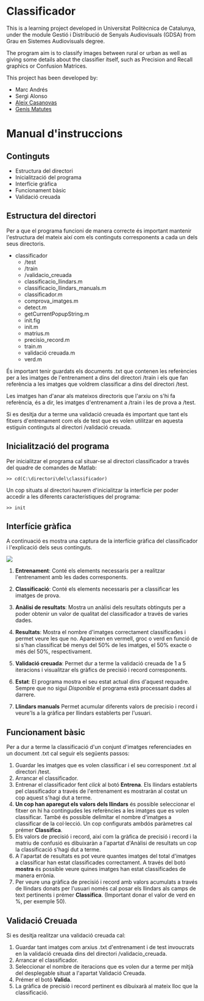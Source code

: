 Classificador
=============

This is a learning project developed in Universitat Politècnica de Catalunya, 
under the module Gestió i Distribució de Senyals Audiovisuals (GDSA) from Grau en Sistemes Audiovisuals degree.

The program aim is to classify images between rural or urban as well as giving some details about
the classifier itself, such as Precision and Recall graphics or Confusion Matrices.

This project has been developed by:
- Marc Andrés
- Sergi Alonso
- [Aleix Casanovas](http://github.com/aleics)
- [Genís Matutes](http://github.com/dor3nz)

Manual d'instruccions
=====================

Continguts
----------
- Estructura del directori
- Inicialització del programa
- Interfície gràfica
- Funcionament bàsic
- Validació creuada

Estructura del directori
------------------------
Per a que el programa funcioni de manera correcte és important mantenir
l'estructura del mateix així com els continguts corresponents a cada un dels
seus directoris.

- classificador
    - /test
    - /train
    - /validacio_creuada
    - classificacio_llindars.m
    - classificacio_llindars_manuals.m
    - classificador.m
    - comprova_imatges.m
    - detect.m
    - getCurrentPopupString.m
    - init.fig
    - init.m
    - matrius.m
    - precisio_record.m
    - train.m
    - validació creuada.m
    - verd.m

És important tenir guardats els documents .txt que contenen les referències per
a les imatges de l'entrenament a dins del directori /train i els que fan
referència a les imatges que voldrem classificar a dins del directori /test.

Les imatges han d'anar als mateixos directoris que l'arxiu on s'hi fa
referència, és a dir, les imatges d'entrenament a /train i les de prova a
/test.

Si es desitja dur a terme una validació creuada és important que tant els
fitxers d'entrenament com els de test que es volen utilitzar en aquesta
estiguin continguts al directori /validació creuada.

Inicialització del programa
---------------------------
Per inicialitzar el programa cal situar-se al directori classificador a través
del quadre de comandes de Matlab:

    >> cd(C:\directori\del\classificador)

Un cop situats al directori haurem d'inicialitzar la interfície per poder
accedir a les diferents característiques del programa:

    >> init

Interfície gràfica
------------------
A continuació es mostra una captura de la interfície gràfica del classificador
i l'explicació dels seus continguts.

![](http://img.photobucket.com/albums/v488/karneater/ui_zps7f0454fa.png)

1. **Entrenament**:
Conté els elements necessaris per a realitzar l'entrenament amb les dades
corresponents.

2. **Classificació**:
Conté els elements necessaris per a classificar les imatges de prova.

3. **Anàlisi de resultats**:
Mostra un anàlisi dels resultats obtinguts per a poder obtenir un valor de
qualitat del classificador a través de varies dades.

4. **Resultats**:
Mostra el nombre d'imatges correctament classificades i permet veure les que
no. Apareixen en vermell, groc o verd en funció de si s'han classificat bé
menys del 50% de les imatges, el 50% exacte o més del 50%, respectivament.

5. **Validació creuada**:
Permet dur a terme la validació creuada de 1 a 5 iteracions i visualitzar els
gràfics de precisió i record corresponents.

6. **Estat**:
El programa mostra el seu estat actual dins d'aquest requadre. Sempre que no
sigui _Disponible_ el programa està processant dades al darrere.

7. **Llindars manuals**
Permet acumular diferents valors de precisio i record i veure'ls a la gràfica
per llindars establerts per l'usuari.

Funcionament bàsic
------------------
Per a dur a terme la classificació d'un conjunt d'imatges referenciades en un
document .txt cal seguir els següents passos:

1. Guardar les imatges que es volen classificar i el seu corresponent .txt al
   directori /test.
2. Arrancar el classificador.
3. Entrenar el classificador fent _click_ al botó **Entrena**. Els llindars
   establerts pel classificador a través de l'entrenament es mostraràn al
   costat un cop aquest s'hagi dut a terme.
4. **Un cop han aparegut els valors dels llindars** és possible seleccionar el
   fitxer on hi ha contingudes les referències a les imatges que es volen
   classificar. També és possible delimitar el nombre d'imatges a classificar
   de la col·lecció. Un cop configurats ambdós paràmetres cal prémer
   **Classifica**.
5. Els valors de precisió i record, així com la gràfica de precisió i record i
   la matriu de confusió es dibuixaràn a l'apartat d'Anàlisi de resultats un
   cop la classificació s'hagi dut a terme.
6. A l'apartat de resultats es pot veure quantes imatges del total d'imatges a
   classificar han estat classificades correctament. A través del botó **mostra**
   és possible veure quines imatges han estat classificades de manera errònia.
7. Per veure una gràfica de precisió i record amb valors acumulats a través de
   llindars donats per l'usuari només cal posar els llindars als camps de text
   pertinents i prémer **Classifica**. (Important donar el valor de verd en %,
   per exemple 50).

Validació Creuada
-----------------
Si es desitja realitzar una validació creuada cal:

1. Guardar tant imatges com arxius .txt d'entrenament i de test invoucrats en
   la validació creuada dins del directori /validacio_creuada.
2. Arrancar el classificador.
3. Seleccionar el nombre de iteracions que es volen dur a terme per mitjà del
   desplegable situat a l'apartat Validació Creuada.
4. Prémer el botó **Valida**.
5. La gràfica de precisió i record pertinent es dibuixarà al mateix lloc que la
   classificació.
